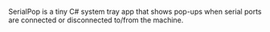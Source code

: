 SerialPop is a tiny C# system tray app that shows pop-ups when serial ports are connected or disconnected to/from the machine.